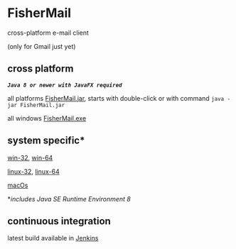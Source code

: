 # FisherMail
cross-platform e-mail client

(only for Gmail just yet)

## cross platform 
__*`Java 8 or newer with JavaFX required`*__

all platforms [FisherMail.jar](http://speederpan.uk.to/jenkins/job/PROD%20mail-client-distrib/lastSuccessfulBuild/artifact/mail-client-distrib/distrib/FisherMail.jar),
starts with double-click or with command `java -jar FisherMail.jar`

all windows [FisherMail.exe](http://speederpan.uk.to/jenkins/job/PROD%20mail-client-distrib/lastSuccessfulBuild/artifact/mail-client-distrib/distrib/FisherMail.exe) 

## system specific\*

[win-32](http://speederpan.uk.to/jenkins/job/PROD%20mail-client-distrib/lastSuccessfulBuild/artifact/mail-client-distrib/distrib/FisherMail-win32.zip),
[win-64](http://speederpan.uk.to/jenkins/job/PROD%20mail-client-distrib/lastSuccessfulBuild/artifact/mail-client-distrib/distrib/FisherMail-win64.zip)

[linux-32](http://speederpan.uk.to/jenkins/job/PROD%20mail-client-distrib/lastSuccessfulBuild/artifact/mail-client-distrib/distrib/FisherMail-lin32.zip),
[linux-64](http://speederpan.uk.to/jenkins/job/PROD%20mail-client-distrib/lastSuccessfulBuild/artifact/mail-client-distrib/distrib/FisherMail-lin64.zip)

[macOs](http://speederpan.uk.to/jenkins/job/PROD%20mail-client-distrib/lastSuccessfulBuild/artifact/mail-client-distrib/distrib/FisherMail-macOs.zip)

\**includes Java SE Runtime Environment 8*

## continuous integration
latest build available in [Jenkins](http://speederpan.uk.to/jenkins/job/DEV%20mail-client-distrib)
